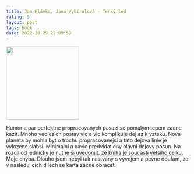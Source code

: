 ```yaml
---
title: Jan Hlávka, Jana Vybíralová - Tenký led
rating: 5
layout: post
tags: book
date: 2022-10-29 22:09:59
---
```

<img width="200" src="https://www.databazeknih.cz/img/books/22_/229897/big_algor-tenky-led-Gue-229897.jpg" />
<p>
Humor a par perfektne propracovanych pasazi se pomalym tepem zacne kazit. Mnoho vedlesich postav vic a vic komplikuje dej az k vzteku. Nova planeta by mohla byt o trochu propracovanejsi a tato dejova linie je vylozene slabsi. Minimalni a navic predvidatleny hlavni dejovy posun. Na rozdil od jednicky <u>je nutne si uvedomit, ze kniha je soucasti vetsiho celku.</u> Moje chyba. Dlouho jsem nebyl tak nastvany s vyvojem a pevne doufam, ze v nasledujicich dilech se karta zacne obracet.
</p>

